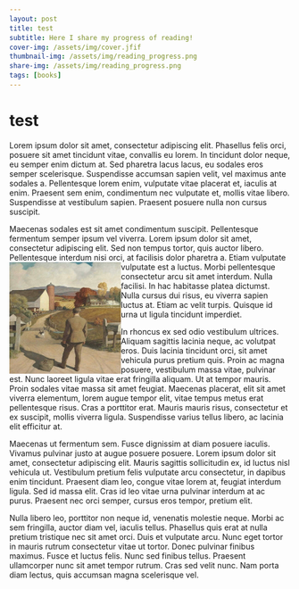 ```yaml
---
layout: post
title: test
subtitle: Here I share my progress of reading!
cover-img: /assets/img/cover.jfif
thumbnail-img: /assets/img/reading_progress.png
share-img: /assets/img/reading_progress.png
tags: [books]
---
```





# test

Lorem ipsum dolor sit amet, consectetur adipiscing elit. Phasellus felis orci, posuere sit amet tincidunt vitae, convallis eu lorem. In tincidunt dolor neque, eu semper enim dictum at. Sed pharetra lacus lacus, eu sodales eros semper scelerisque. Suspendisse accumsan sapien velit, vel maximus ante sodales a. Pellentesque lorem enim, vulputate vitae placerat et, iaculis at enim. Praesent sem enim, condimentum nec vulputate et, mollis vitae libero. Suspendisse at vestibulum sapien. Praesent posuere nulla non cursus suscipit.

Maecenas sodales est sit amet condimentum suscipit. Pellentesque fermentum semper ipsum vel viverra. Lorem ipsum dolor sit amet, consectetur adipiscing elit. Sed non tempus tortor, quis auctor libero. Pellentesque interdum nisi orci, at facilisis dolor pharetra a. <img src="../assets/img/292436877_5651816031516333_5372716060179453830_n.jpg" width="200" height="200" align="left"/>Etiam vulputate vulputate est a luctus. Morbi pellentesque consectetur arcu sit amet interdum. Nulla facilisi. In hac habitasse platea dictumst. Nulla cursus dui risus, eu viverra sapien luctus at. Etiam ac velit turpis. Quisque id urna ut ligula tincidunt imperdiet.

In rhoncus ex sed odio vestibulum ultrices. Aliquam sagittis lacinia neque, ac volutpat eros. Duis lacinia tincidunt orci, sit amet vehicula purus pretium quis. Proin ac magna posuere, vestibulum massa vitae, pulvinar est. Nunc laoreet ligula vitae erat fringilla aliquam. Ut at tempor mauris. Proin sodales vitae massa sit amet feugiat. Maecenas placerat, elit sit amet viverra elementum, lorem augue tempor elit, vitae tempus metus erat pellentesque risus. Cras a porttitor erat. Mauris mauris risus, consectetur et ex suscipit, mollis viverra ligula. Suspendisse varius tellus libero, ac lacinia elit efficitur at.

Maecenas ut fermentum sem. Fusce dignissim at diam posuere iaculis. Vivamus pulvinar justo at augue posuere posuere. Lorem ipsum dolor sit amet, consectetur adipiscing elit. Mauris sagittis sollicitudin ex, id luctus nisl vehicula ut. Vestibulum pretium felis vulputate arcu consectetur, in dapibus enim tincidunt. Praesent diam leo, congue vitae lorem at, feugiat interdum ligula. Sed id massa elit. Cras id leo vitae urna pulvinar interdum at ac purus. Praesent nec orci semper, cursus eros tempor, pretium elit.

Nulla libero leo, porttitor non neque id, venenatis molestie neque. Morbi ac sem fringilla, auctor diam vel, iaculis tellus. Phasellus quis erat at nulla pretium tristique nec sit amet orci. Duis et vulputate arcu. Nunc eget tortor in mauris rutrum consectetur vitae ut tortor. Donec pulvinar finibus maximus. Fusce et luctus felis. Nunc sed finibus tellus. Praesent ullamcorper nunc sit amet tempor rutrum. Cras sed velit nunc. Nam porta diam lectus, quis accumsan magna scelerisque vel.
